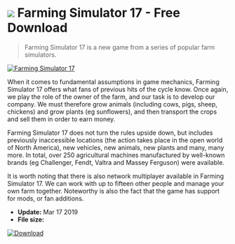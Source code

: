 # ![](https://cdn.softexe.net/static/icon/win.gif) Farming Simulator 17  - Free Download

> Farming Simulator 17 is a new game from a series of popular farm simulators.

[![Farming Simulator 17](https://gallery.dpcdn.pl/imgc/Tools/90254/g_-_420x350_1.5_-_xaaa1afd5-7379-4f5f-b4e7-d5c3bcede3e3.jpg)](https://softexe.net/win/games-entertainment/simulators/farming-simulator-17:habg.html)

When it comes to fundamental assumptions in game mechanics, Farming Simulator 17 offers what fans of previous hits of the cycle know. Once again, we play the role of the owner of the farm, and our task is to develop our company. We must therefore grow animals (including cows, pigs, sheep, chickens) and grow plants (eg sunflowers), and then transport the crops and sell them in order to earn money.
 
 Farming Simulator 17 does not turn the rules upside down, but includes previously inaccessible locations (the action takes place in the open world of North America), new vehicles, new animals, new plants and many, many more. In total, over 250 agricultural machines manufactured by well-known brands (eg Challenger, Fendt, Valtra and Massey Ferguson) were available.
 
 It is worth noting that there is also network multiplayer available in Farming Simulator 17. We can work with up to fifteen other people and manage your own farm together. Noteworthy is also the fact that the game has support for mods, or fan additions.


- **Update:** Mar 17 2019
- **File size:** 

[![Download](https://cdn.softexe.net/static/img/download.png)](https://softexe.net/win/games-entertainment/simulators/farming-simulator-17:habg.html)

